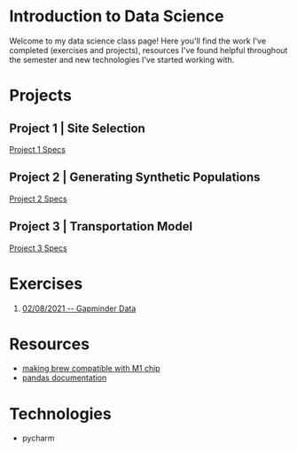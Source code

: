 # Introduction to Data Science

Welcome to my data science class page! Here you'll find the work I've completed (exercises and projects), resources I've found helpful throughout the
semester and new technologies I've started working with.

# Projects

## Project 1 | Site Selection

[Project 1 Specs](https://tyler-frazier.github.io/dsbook/siteselect.html)

## Project 2 | Generating Synthetic Populations

[Project 2 Specs](https://tyler-frazier.github.io/dsbook/synpop.html)

## Project 3 | Transportation Model

[Project 3 Specs](https://tyler-frazier.github.io/dsbook/gravity.html)

# Exercises

1. [02/08/2021 -- Gapminder Data](exercise_1.html)

# Resources

* [making brew compatible with M1 chip](https://stackoverflow.com/questions/64963370/error-cannot-install-in-homebrew-on-arm-processor-in-intel-default-prefix-usr)
* [pandas documentation](https://pandas.pydata.org/docs/user_guide/index.html#user-guide)

# Technologies

* pycharm
